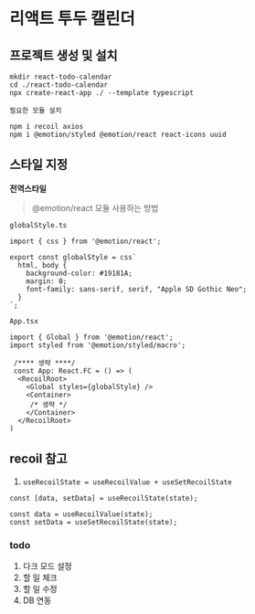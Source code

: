 # 리액트 투두 캘린더

## 프로젝트 생성 및 설치

```
mkdir react-todo-calendar
cd ./react-todo-calendar
npx create-react-app ./ --template typescript
```

`필요한 모듈 설치`

```
npm i recoil axios
npm i @emotion/styled @emotion/react react-icons uuid
```

## 스타일 지정

**전역스타일**

> @emotion/react 모듈 사용하는 방법

`globalStyle.ts`

```
import { css } from '@emotion/react';

export const globalStyle = css`
  html, body {
    background-color: #19181A;
    margin: 0;
    font-family: sans-serif, serif, "Apple SD Gothic Neo";
  }
`;
```

`App.tsx`

```
import { Global } from '@emotion/react';
import styled from '@emotion/styled/macro';

 /**** 생략 ****/
 const App: React.FC = () => (
  <RecoilRoot>
    <Global styles={globalStyle} />
    <Container>
     /* 생략 */
    </Container>
  </RecoilRoot>
)
```

## recoil 참고

1. `useRecoilState = useRecoilValue + useSetRecoilState`

```
const [data, setData] = useRecoilState(state);

const data = useRecoilValue(state);
const setData = useSetRecoilState(state);
```

### todo

1. 다크 모드 설정
2. 할 일 체크
3. 할 일 수정
4. DB 연동

